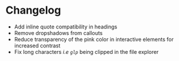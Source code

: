 # Changelog

- Add inline quote compatibility in headings
- Remove dropshadows from callouts
- Reduce transparency of the pink color in interactive elements for increased contrast
- Fix long characters *i.e `glp`* being clipped in the file explorer
